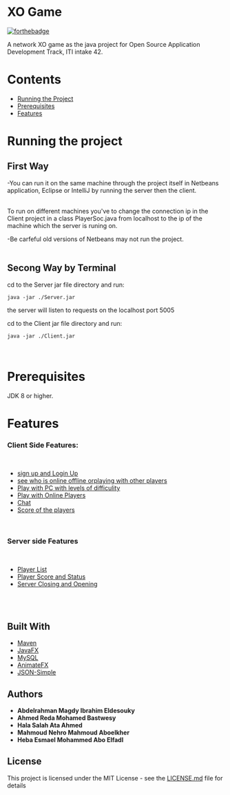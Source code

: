 # XO Game 
[![forthebadge](https://forthebadge.com/images/badges/made-with-java.svg)](https://forthebadge.com)



A network XO game as the java project for Open Source Application Development Track, ITI intake 42.


# Contents

- [Running the Project]()
- [Prerequisites]()
- [Features ](#features)
	  

# Running the project


## First Way


-You can run it on the same machine through the project itself in Netbeans application, Eclipse or IntelliJ by running the server then the client. 

<br>
To run on different machines you've to change the connection ip in the Client project in a class PlayerSoc.java from localhost to the ip of the machine which the server is runing on.

<br>


-Be carfeful old versions of Netbeans may not run the project. </br></br>



## Secong Way by Terminal

cd to the Server jar file directory and run:
```
java -jar ./Server.jar
```
the server will listen to requests on the localhost port 5005

cd to the Client jar file directory and run:
```
java -jar ./Client.jar 
```
</br>

# Prerequisites

JDK 8 or higher. 

# Features

### Client Side Features:
</br>

- [sign up and Login Up]()
- [see who is online offline orplaying with other players]()
- [Play with PC with levels of difficulity]()
- [Play with Online Players]()
- [Chat]()
- [Score of the players]()

</br>

### Server side Features 
</br>

- [Player List]()
- [Player Score and Status]()
- [Server Closing and Opening]()

</br>
</br>


## Built With

* [Maven]()
* [JavaFX]()
* [MySQL]()
* [AnimateFX]()
* [JSON-Simple]()



## Authors

* **Abdelrahman Magdy Ibrahim Eldesouky**
* **Ahmed Reda Mohamed Bastwesy**
* **Hala Salah Ata Ahmed**
* **Mahmoud Nehro Mahmoud Aboelkher**
* **Heba Esmael Mohammed Abo Elfadl**

## License

This project is licensed under the MIT License - see the [LICENSE.md](LICENSE.md) file for details



